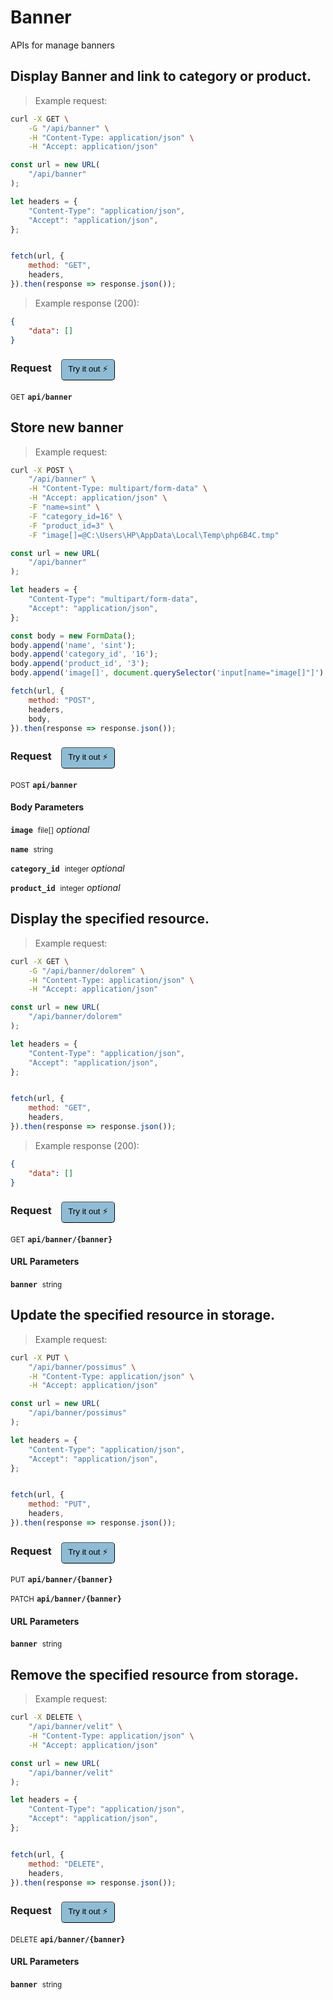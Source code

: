 # Banner

APIs for manage banners

## Display Banner and link to category or product.




> Example request:

```bash
curl -X GET \
    -G "/api/banner" \
    -H "Content-Type: application/json" \
    -H "Accept: application/json"
```

```javascript
const url = new URL(
    "/api/banner"
);

let headers = {
    "Content-Type": "application/json",
    "Accept": "application/json",
};


fetch(url, {
    method: "GET",
    headers,
}).then(response => response.json());
```


> Example response (200):

```json
{
    "data": []
}
```
<div id="execution-results-GETapi-banner" hidden>
    <blockquote>Received response<span id="execution-response-status-GETapi-banner"></span>:</blockquote>
    <pre class="json"><code id="execution-response-content-GETapi-banner"></code></pre>
</div>
<div id="execution-error-GETapi-banner" hidden>
    <blockquote>Request failed with error:</blockquote>
    <pre><code id="execution-error-message-GETapi-banner"></code></pre>
</div>
<form id="form-GETapi-banner" data-method="GET" data-path="api/banner" data-authed="0" data-hasfiles="0" data-headers='{"Content-Type":"application\/json","Accept":"application\/json"}' onsubmit="event.preventDefault(); executeTryOut('GETapi-banner', this);">
<h3>
    Request&nbsp;&nbsp;&nbsp;
        <button type="button" style="background-color: #8fbcd4; padding: 5px 10px; border-radius: 5px; border-width: thin;" id="btn-tryout-GETapi-banner" onclick="tryItOut('GETapi-banner');">Try it out ⚡</button>
    <button type="button" style="background-color: #c97a7e; padding: 5px 10px; border-radius: 5px; border-width: thin;" id="btn-canceltryout-GETapi-banner" onclick="cancelTryOut('GETapi-banner');" hidden>Cancel</button>&nbsp;&nbsp;
    <button type="submit" style="background-color: #6ac174; padding: 5px 10px; border-radius: 5px; border-width: thin;" id="btn-executetryout-GETapi-banner" hidden>Send Request 💥</button>
    </h3>
<p>
<small class="badge badge-green">GET</small>
 <b><code>api/banner</code></b>
</p>
</form>


## Store new banner




> Example request:

```bash
curl -X POST \
    "/api/banner" \
    -H "Content-Type: multipart/form-data" \
    -H "Accept: application/json" \
    -F "name=sint" \
    -F "category_id=16" \
    -F "product_id=3" \
    -F "image[]=@C:\Users\HP\AppData\Local\Temp\php6B4C.tmp" 
```

```javascript
const url = new URL(
    "/api/banner"
);

let headers = {
    "Content-Type": "multipart/form-data",
    "Accept": "application/json",
};

const body = new FormData();
body.append('name', 'sint');
body.append('category_id', '16');
body.append('product_id', '3');
body.append('image[]', document.querySelector('input[name="image[]"]').files[0]);

fetch(url, {
    method: "POST",
    headers,
    body,
}).then(response => response.json());
```


<div id="execution-results-POSTapi-banner" hidden>
    <blockquote>Received response<span id="execution-response-status-POSTapi-banner"></span>:</blockquote>
    <pre class="json"><code id="execution-response-content-POSTapi-banner"></code></pre>
</div>
<div id="execution-error-POSTapi-banner" hidden>
    <blockquote>Request failed with error:</blockquote>
    <pre><code id="execution-error-message-POSTapi-banner"></code></pre>
</div>
<form id="form-POSTapi-banner" data-method="POST" data-path="api/banner" data-authed="0" data-hasfiles="1" data-headers='{"Content-Type":"multipart\/form-data","Accept":"application\/json"}' onsubmit="event.preventDefault(); executeTryOut('POSTapi-banner', this);">
<h3>
    Request&nbsp;&nbsp;&nbsp;
        <button type="button" style="background-color: #8fbcd4; padding: 5px 10px; border-radius: 5px; border-width: thin;" id="btn-tryout-POSTapi-banner" onclick="tryItOut('POSTapi-banner');">Try it out ⚡</button>
    <button type="button" style="background-color: #c97a7e; padding: 5px 10px; border-radius: 5px; border-width: thin;" id="btn-canceltryout-POSTapi-banner" onclick="cancelTryOut('POSTapi-banner');" hidden>Cancel</button>&nbsp;&nbsp;
    <button type="submit" style="background-color: #6ac174; padding: 5px 10px; border-radius: 5px; border-width: thin;" id="btn-executetryout-POSTapi-banner" hidden>Send Request 💥</button>
    </h3>
<p>
<small class="badge badge-black">POST</small>
 <b><code>api/banner</code></b>
</p>
<h4 class="fancy-heading-panel"><b>Body Parameters</b></h4>
<p>
<b><code>image</code></b>&nbsp;&nbsp;<small>file[]</small>     <i>optional</i> &nbsp;
<input type="file" name="image.0" data-endpoint="POSTapi-banner" data-component="body"  hidden>
<input type="file" name="image.1" data-endpoint="POSTapi-banner" data-component="body" hidden>
<br>
</p>
<p>
<b><code>name</code></b>&nbsp;&nbsp;<small>string</small>  &nbsp;
<input type="text" name="name" data-endpoint="POSTapi-banner" data-component="body" required  hidden>
<br>
</p>
<p>
<b><code>category_id</code></b>&nbsp;&nbsp;<small>integer</small>     <i>optional</i> &nbsp;
<input type="number" name="category_id" data-endpoint="POSTapi-banner" data-component="body"  hidden>
<br>
</p>
<p>
<b><code>product_id</code></b>&nbsp;&nbsp;<small>integer</small>     <i>optional</i> &nbsp;
<input type="number" name="product_id" data-endpoint="POSTapi-banner" data-component="body"  hidden>
<br>
</p>

</form>


## Display the specified resource.




> Example request:

```bash
curl -X GET \
    -G "/api/banner/dolorem" \
    -H "Content-Type: application/json" \
    -H "Accept: application/json"
```

```javascript
const url = new URL(
    "/api/banner/dolorem"
);

let headers = {
    "Content-Type": "application/json",
    "Accept": "application/json",
};


fetch(url, {
    method: "GET",
    headers,
}).then(response => response.json());
```


> Example response (200):

```json
{
    "data": []
}
```
<div id="execution-results-GETapi-banner--banner-" hidden>
    <blockquote>Received response<span id="execution-response-status-GETapi-banner--banner-"></span>:</blockquote>
    <pre class="json"><code id="execution-response-content-GETapi-banner--banner-"></code></pre>
</div>
<div id="execution-error-GETapi-banner--banner-" hidden>
    <blockquote>Request failed with error:</blockquote>
    <pre><code id="execution-error-message-GETapi-banner--banner-"></code></pre>
</div>
<form id="form-GETapi-banner--banner-" data-method="GET" data-path="api/banner/{banner}" data-authed="0" data-hasfiles="0" data-headers='{"Content-Type":"application\/json","Accept":"application\/json"}' onsubmit="event.preventDefault(); executeTryOut('GETapi-banner--banner-', this);">
<h3>
    Request&nbsp;&nbsp;&nbsp;
        <button type="button" style="background-color: #8fbcd4; padding: 5px 10px; border-radius: 5px; border-width: thin;" id="btn-tryout-GETapi-banner--banner-" onclick="tryItOut('GETapi-banner--banner-');">Try it out ⚡</button>
    <button type="button" style="background-color: #c97a7e; padding: 5px 10px; border-radius: 5px; border-width: thin;" id="btn-canceltryout-GETapi-banner--banner-" onclick="cancelTryOut('GETapi-banner--banner-');" hidden>Cancel</button>&nbsp;&nbsp;
    <button type="submit" style="background-color: #6ac174; padding: 5px 10px; border-radius: 5px; border-width: thin;" id="btn-executetryout-GETapi-banner--banner-" hidden>Send Request 💥</button>
    </h3>
<p>
<small class="badge badge-green">GET</small>
 <b><code>api/banner/{banner}</code></b>
</p>
<h4 class="fancy-heading-panel"><b>URL Parameters</b></h4>
<p>
<b><code>banner</code></b>&nbsp;&nbsp;<small>string</small>  &nbsp;
<input type="text" name="banner" data-endpoint="GETapi-banner--banner-" data-component="url" required  hidden>
<br>
</p>
</form>


## Update the specified resource in storage.




> Example request:

```bash
curl -X PUT \
    "/api/banner/possimus" \
    -H "Content-Type: application/json" \
    -H "Accept: application/json"
```

```javascript
const url = new URL(
    "/api/banner/possimus"
);

let headers = {
    "Content-Type": "application/json",
    "Accept": "application/json",
};


fetch(url, {
    method: "PUT",
    headers,
}).then(response => response.json());
```


<div id="execution-results-PUTapi-banner--banner-" hidden>
    <blockquote>Received response<span id="execution-response-status-PUTapi-banner--banner-"></span>:</blockquote>
    <pre class="json"><code id="execution-response-content-PUTapi-banner--banner-"></code></pre>
</div>
<div id="execution-error-PUTapi-banner--banner-" hidden>
    <blockquote>Request failed with error:</blockquote>
    <pre><code id="execution-error-message-PUTapi-banner--banner-"></code></pre>
</div>
<form id="form-PUTapi-banner--banner-" data-method="PUT" data-path="api/banner/{banner}" data-authed="0" data-hasfiles="0" data-headers='{"Content-Type":"application\/json","Accept":"application\/json"}' onsubmit="event.preventDefault(); executeTryOut('PUTapi-banner--banner-', this);">
<h3>
    Request&nbsp;&nbsp;&nbsp;
        <button type="button" style="background-color: #8fbcd4; padding: 5px 10px; border-radius: 5px; border-width: thin;" id="btn-tryout-PUTapi-banner--banner-" onclick="tryItOut('PUTapi-banner--banner-');">Try it out ⚡</button>
    <button type="button" style="background-color: #c97a7e; padding: 5px 10px; border-radius: 5px; border-width: thin;" id="btn-canceltryout-PUTapi-banner--banner-" onclick="cancelTryOut('PUTapi-banner--banner-');" hidden>Cancel</button>&nbsp;&nbsp;
    <button type="submit" style="background-color: #6ac174; padding: 5px 10px; border-radius: 5px; border-width: thin;" id="btn-executetryout-PUTapi-banner--banner-" hidden>Send Request 💥</button>
    </h3>
<p>
<small class="badge badge-darkblue">PUT</small>
 <b><code>api/banner/{banner}</code></b>
</p>
<p>
<small class="badge badge-purple">PATCH</small>
 <b><code>api/banner/{banner}</code></b>
</p>
<h4 class="fancy-heading-panel"><b>URL Parameters</b></h4>
<p>
<b><code>banner</code></b>&nbsp;&nbsp;<small>string</small>  &nbsp;
<input type="text" name="banner" data-endpoint="PUTapi-banner--banner-" data-component="url" required  hidden>
<br>
</p>
</form>


## Remove the specified resource from storage.




> Example request:

```bash
curl -X DELETE \
    "/api/banner/velit" \
    -H "Content-Type: application/json" \
    -H "Accept: application/json"
```

```javascript
const url = new URL(
    "/api/banner/velit"
);

let headers = {
    "Content-Type": "application/json",
    "Accept": "application/json",
};


fetch(url, {
    method: "DELETE",
    headers,
}).then(response => response.json());
```


<div id="execution-results-DELETEapi-banner--banner-" hidden>
    <blockquote>Received response<span id="execution-response-status-DELETEapi-banner--banner-"></span>:</blockquote>
    <pre class="json"><code id="execution-response-content-DELETEapi-banner--banner-"></code></pre>
</div>
<div id="execution-error-DELETEapi-banner--banner-" hidden>
    <blockquote>Request failed with error:</blockquote>
    <pre><code id="execution-error-message-DELETEapi-banner--banner-"></code></pre>
</div>
<form id="form-DELETEapi-banner--banner-" data-method="DELETE" data-path="api/banner/{banner}" data-authed="0" data-hasfiles="0" data-headers='{"Content-Type":"application\/json","Accept":"application\/json"}' onsubmit="event.preventDefault(); executeTryOut('DELETEapi-banner--banner-', this);">
<h3>
    Request&nbsp;&nbsp;&nbsp;
        <button type="button" style="background-color: #8fbcd4; padding: 5px 10px; border-radius: 5px; border-width: thin;" id="btn-tryout-DELETEapi-banner--banner-" onclick="tryItOut('DELETEapi-banner--banner-');">Try it out ⚡</button>
    <button type="button" style="background-color: #c97a7e; padding: 5px 10px; border-radius: 5px; border-width: thin;" id="btn-canceltryout-DELETEapi-banner--banner-" onclick="cancelTryOut('DELETEapi-banner--banner-');" hidden>Cancel</button>&nbsp;&nbsp;
    <button type="submit" style="background-color: #6ac174; padding: 5px 10px; border-radius: 5px; border-width: thin;" id="btn-executetryout-DELETEapi-banner--banner-" hidden>Send Request 💥</button>
    </h3>
<p>
<small class="badge badge-red">DELETE</small>
 <b><code>api/banner/{banner}</code></b>
</p>
<h4 class="fancy-heading-panel"><b>URL Parameters</b></h4>
<p>
<b><code>banner</code></b>&nbsp;&nbsp;<small>string</small>  &nbsp;
<input type="text" name="banner" data-endpoint="DELETEapi-banner--banner-" data-component="url" required  hidden>
<br>
</p>
</form>



